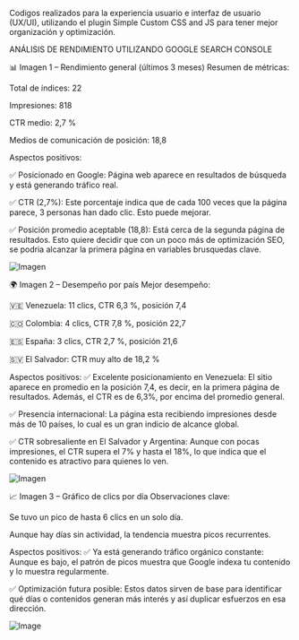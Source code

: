 Codigos realizados para la experiencia usuario e interfaz de usuario (UX/UI), utilizando el plugin Simple Custom CSS and JS para tener mejor organización y optimización.

ANÁLISIS DE RENDIMIENTO UTILIZANDO GOOGLE SEARCH CONSOLE

📊 Imagen 1 – Rendimiento general (últimos 3 meses)
Resumen de métricas:

Total de índices: 22

Impresiones: 818

CTR medio: 2,7 %

Medios de comunicación de posición: 18,8


Aspectos positivos:

✅ Posicionado en Google: Página web aparece en resultados de búsqueda y está generando tráfico real. 

✅ CTR (2,7%): Este porcentaje indica que de cada 100 veces que la página parece, 3 personas han dado clic. Esto puede mejorar.

✅ Posición promedio aceptable (18,8): Está cerca de la segunda página de resultados. Esto quiere decidir que con un poco más de optimización SEO, se podria alcanzar la primera página en variables brusquedas clave.

![Imagen](https://github.com/user-attachments/assets/94dc2d0e-f422-4489-aae3-a6277822cf52)

🌍 Imagen 2 – Desempeño por país
Mejor desempeño:

🇻🇪 Venezuela: 11 clics, CTR 6,3 %, posición 7,4

🇨🇴 Colombia: 4 clics, CTR 7,8 %, posición 22,7

🇪🇸 España: 3 clics, CTR 2,7 %, posición 21,6

🇸🇻 El Salvador: CTR muy alto de 18,2 %

Aspectos positivos:
✅ Excelente posicionamiento en Venezuela: El sitio aparece en promedio en la posición 7,4, es decir, en la primera página de resultados. Además, el CTR es de 6,3%, por encima del promedio general.

✅ Presencia internacional: La página esta recibiendo impresiones desde más de 10 países, lo cual es un gran indicio de alcance global.

✅ CTR sobresaliente en El Salvador y Argentina: Aunque con pocas impresiones, el CTR supera el 7% y hasta el 18%, lo que indica que el contenido es atractivo para quienes lo ven.

![Imagen](https://github.com/user-attachments/assets/db6f87a1-8021-4b96-9808-ec297d1c4e6c)

📈 Imagen 3 – Gráfico de clics por día
Observaciones clave:

Se tuvo un pico de hasta 6 clics en un solo día.

Aunque hay días sin actividad, la tendencia muestra picos recurrentes.

Aspectos positivos:
✅ Ya está generando tráfico orgánico constante: Aunque es bajo, el patrón de picos muestra que Google indexa tu contenido y lo muestra regularmente.

✅ Optimización futura posible: Estos datos sirven de base para identificar qué días o contenidos generan más interés y así duplicar esfuerzos en esa dirección.

![Image](https://github.com/user-attachments/assets/aa174e27-e6e0-4df0-a0d5-c34af1a4846e)
